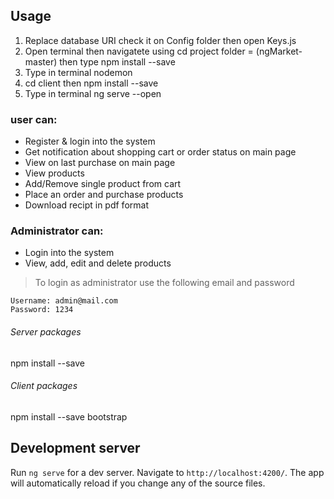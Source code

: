 ## Usage
1. Replace database URI check it on Config folder then open Keys.js
2. Open terminal then navigatete using cd project folder = (ngMarket-master) then type npm install --save
3. Type in terminal nodemon
4. cd client then npm install --save
5. Type in terminal ng serve --open


### user can:
- Register & login into the system
- Get notification about shopping cart or order status on main page
- View on last purchase on main page 
- View products
- Add/Remove single product from cart
- Place an order and purchase products
- Download recipt in pdf format

### Administrator can:
- Login into the system
- View, add, edit and delete products

> To login as administrator use the following email and password

    Username: admin@mail.com
    Password: 1234

###### Server packages

npm install --save


###### Client packages

npm install --save
bootstrap


## Development server

Run `ng serve` for a dev server. Navigate to `http://localhost:4200/`. The app will automatically reload if you change any of the source files.


